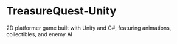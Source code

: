# TreasureQuest-Unity
2D platformer game built with Unity and C#, featuring animations, collectibles, and enemy AI

